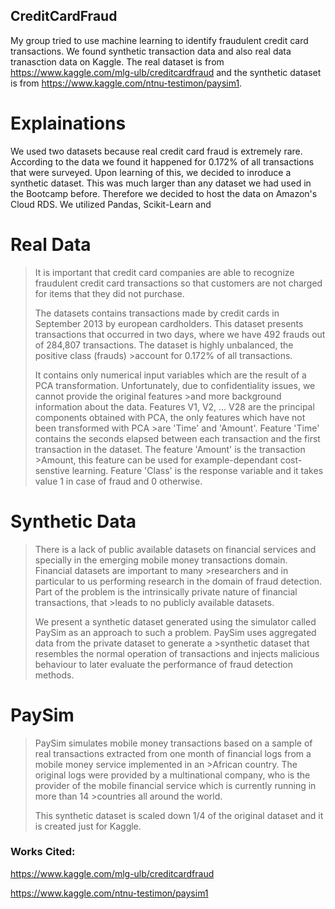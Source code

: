 ## CreditCardFraud

My group tried to use machine learning to identify fraudulent credit card transactions.  We found synthetic transaction data and also real data tranasction data on Kaggle. The real dataset is from https://www.kaggle.com/mlg-ulb/creditcardfraud and the synthetic dataset is from https://www.kaggle.com/ntnu-testimon/paysim1.

# Explainations

We used two datasets because real credit card fraud is extremely rare. According to the data we found it happened for 0.172% of all transactions that were surveyed. Upon learning of this, we decided to inroduce a synthetic dataset.  This was much larger than any dataset we had used in the Bootcamp before. Therefore we decided to host the data on Amazon's Cloud RDS.  We utilized Pandas, Scikit-Learn and 

# Real Data

>It is important that credit card companies are able to recognize fraudulent credit card transactions so that customers are not charged for items that they did not purchase.
>
>The datasets contains transactions made by credit cards in September 2013 by european cardholders.
>This dataset presents transactions that occurred in two days, where we have 492 frauds out of 284,807 transactions. The dataset is highly unbalanced, the positive class (frauds) >account for 0.172% of all transactions.
>
>It contains only numerical input variables which are the result of a PCA transformation. Unfortunately, due to confidentiality issues, we cannot provide the original features >and more background information about the data. Features V1, V2, … V28 are the principal components obtained with PCA, the only features which have not been transformed with PCA >are 'Time' and 'Amount'. Feature 'Time' contains the seconds elapsed between each transaction and the first transaction in the dataset. The feature 'Amount' is the transaction >Amount, this feature can be used for example-dependant cost-senstive learning. Feature 'Class' is the response variable and it takes value 1 in case of fraud and 0 otherwise.

# Synthetic Data

>There is a lack of public available datasets on financial services and specially in the emerging mobile money transactions domain. Financial datasets are important to many >researchers and in particular to us performing research in the domain of fraud detection. Part of the problem is the intrinsically private nature of financial transactions, that >leads to no publicly available datasets.
>
>We present a synthetic dataset generated using the simulator called PaySim as an approach to such a problem. PaySim uses aggregated data from the private dataset to generate a >synthetic dataset that resembles the normal operation of transactions and injects malicious behaviour to later evaluate the performance of fraud detection methods.

# PaySim

>PaySim simulates mobile money transactions based on a sample of real transactions extracted from one month of financial logs from a mobile money service implemented in an >African country. The original logs were provided by a multinational company, who is the provider of the mobile financial service which is currently running in more than 14 >countries all around the world.
>
>This synthetic dataset is scaled down 1/4 of the original dataset and it is created just for Kaggle.

### Works Cited:

https://www.kaggle.com/mlg-ulb/creditcardfraud

https://www.kaggle.com/ntnu-testimon/paysim1